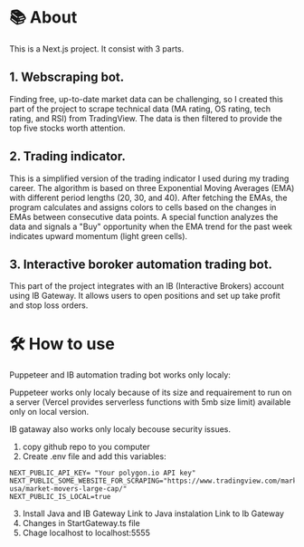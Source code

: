 

# 📚 About
This is a Next.js project. It consist with 3 parts. 

## 1. Webscraping bot.
Finding free, up-to-date market data can be challenging, so I created this part of the project to scrape technical data (MA rating, OS rating, tech rating, and RSI) from TradingView. The data is then filtered to provide the top five stocks worth attention.
## 2. Trading indicator.
This is a simplified version of the trading indicator I used during my trading career. The algorithm is based on three Exponential Moving Averages (EMA) with different period lengths (20, 30, and 40). After fetching the EMAs, the program calculates and assigns colors to cells based on the changes in EMAs between consecutive data points. A special function analyzes the data and signals a "Buy" opportunity when the EMA trend for the past week indicates upward momentum (light green cells).
## 3. Interactive boroker automation trading bot. 
This part of the project integrates with an IB (Interactive Brokers) account using IB Gateway. It allows users to open positions and set up take profit and stop loss orders.

# 🛠️ How to use

Puppeteer and IB automation trading bot works only localy:

Puppeteer works only localy because of its size and requairement to run on a server (Vercel provides serverless functions with 5mb size limit) available only on local version.

IB gataway also works only localy becouse security issues.

1. copy github repo to you computer
2. Create .env file and add this variables:
```
NEXT_PUBLIC_API_KEY= "Your polygon.io API key"
NEXT_PUBLIC_SOME_WEBSITE_FOR_SCRAPING="https://www.tradingview.com/markets/stocks-usa/market-movers-large-cap/"
NEXT_PUBLIC_IS_LOCAL=true
```
3. Install Java and IB Gateway
Link to Java instalation
Link to Ib Gateway
4. Changes in StartGateway.ts file 
5. Chage localhost to localhost:5555







